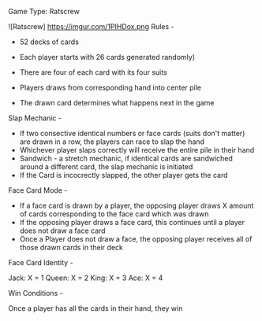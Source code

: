 Game Type: Ratscrew


![Ratscrew] https://imgur.com/1PIHDox.png
Rules - 

- 52 decks of cards
- Each player starts with 26 cards 
generated randomly)
- There are four of each card with  its four suits

- Players draws from corresponding hand into center pile
- The drawn card determines what happens next in the game

Slap Mechanic -

- If two consective identical numbers or face cards (suits don't matter) are drawn in a row, the players can race to slap the hand
- Whichever player slaps correctly will receive the entire pile in their hand
- Sandwich - a stretch mechanic, if identical cards are sandwiched around a different card, the slap mechanic is initiated
- If the Card is incocrectly slapped, the other player gets the card

Face Card Mode - 

- If a face card is drawn by a player, the opposing player draws X amount of cards corresponding to the face card which was drawn
- If the opposing player draws a face card, this continues until a player does not draw a face card
- Once a Player does not draw a face, the opposing player receives all of those drawn cards in their deck

Face Card Identity - 

Jack: X = 1
Queen: X = 2
King: X = 3
Ace: X = 4

Win Conditions - 

Once a player has all the cards in their hand, they win

